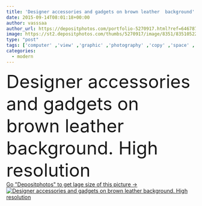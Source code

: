```yaml
---
title: 'Designer accessories and gadgets on brown leather  background'
date: 2015-09-14T08:01:18+00:00
author: vasssaa
author_url: https://depositphotos.com/portfolio-5270917.html?ref=64678756
image: https://st2.depositphotos.com/thumbs/5270917/image/8351/83510522/api_thumb_450.jpg?forcejpeg=true
type: "post"
tags: ['computer' ,'view' ,'graphic' ,'photography' ,'copy' ,'space' ,'equipment' ,'art' ,'technology' ,'creativity' ,'photo' ,'vintage' ,'clock' ,'modern' ,'creative' ,'office' ,'indoor' ,'draw' ,'keyboard' ,'digital' ,'laptop' ,'monitor' ,'pc' ,'occupation' ,'professional' ,'work' ,'job' ,'writing' ,'drawing' ,'camera' ,'photographer' ,'profession' ,'glasses' ,'worker' ,'lenses' ,'designer' ,'stylus' ,'mockup' ,'workflow' ,'retouch' ,'business cards' ]
categories: 
  - modern
---
```

<div aling="center">
            <font size="60"> Designer accessories and gadgets on brown leather  background. High resolution</font>   
</div>
<div>
    <a href='https://st2.depositphotos.com/thumbs/5270917/image/8351/83510522/api_thumb_450.jpg?forcejpeg=true?ref=64678756' target=_blank > Go "Depositphotos" to get lage size of this picture ->
        <img href='https://st2.depositphotos.com/thumbs/5270917/image/8351/83510522/api_thumb_450.jpg?forcejpeg=true?ref=64678756' src='https://st2.depositphotos.com/5270917/8351/i/950/depositphotos_83510522-stock-photo-designer-accessories-and-gadgets-on.jpg?forcejpeg=true' alt='Designer accessories and gadgets on brown leather  background. High resolution' >
    </a>
</div>
